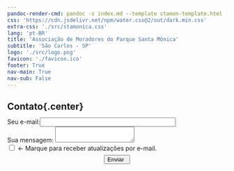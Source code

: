 ```yaml
---
pandoc-render-cmd: pandoc -s index.md --template stamon-template.html -o index.html
css: 'https://cdn.jsdelivr.net/npm/water.css@2/out/dark.min.css'
extra-css: './src/stamonica.css'
lang: 'pt-BR'
title: 'Associação de Moradores do Parque Santa Mônica'
subtitle: 'São Carlos - SP'
logo: './src/logo.png'
favicon: './favicon.ico'
footer: True
nav-main: True
nav-sub: False
---
```


## Contato{.center}

<form action="" method="POST" target="_blank" style="margin-top: -1em; margin-bottom: 2em; padding-top: 0.7em; padding-bottom: 0.75em;"><input type="hidden" name="_language" value="pt-BR">
  <label>Seu e-mail:<input type="text" name="email" style="width: 62%;">
  </label><br>
  <label>Sua mensagem:
    <textarea name="message"></textarea>
  </label>
  <div>
  <input type="checkbox" id="noticias" name="noticias"><label class="noticias" for="noticias"> ← Marque para receber atualizações por e-mail.</label>
  </div>
  <button type="submit" class="btn btn--large btn--link custom" style="margin-left: auto; margin-right: auto; margin-top: 0.5em; display: block;">Enviar<i class="fas fa-hand-pointer clicable" style="font-size: 0.9em; margin-left: 0.5em; vertical-align: baseline;"></i></button>
</form>


